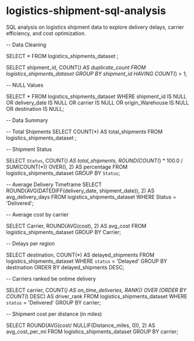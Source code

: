 # logistics-shipment-sql-analysis
SQL analysis on logistics shipment data to explore delivery delays, carrier efficiency, and cost optimization.


-- Data Cleaning

SELECT *
FROM logistics_shipments_dataset
;


SELECT 
shipment_id,
COUNT(*) AS duplicate_count
FROM logistics_shipments_dataset
GROUP BY shipment_id
HAVING COUNT(*) > 1;



-- NULL Values

SELECT *
FROM logistics_shipments_dataset
WHERE shipment_id IS NULL
OR delivery_date IS NULL
OR carrier IS NULL
OR origin_Warehouse IS NULL
OR destination IS NULL;
   
   
-- Data Summary


-- Total Shipments
SELECT COUNT(*) AS total_shipments
FROM logistics_shipments_dataset
;

--  Shipment Status

SELECT 
`Status`,
COUNT(*) AS total_shipments,
ROUND(COUNT(*) * 100.0 / SUM(COUNT(*)) OVER(), 2) AS percentage
FROM logistics_shipments_dataset
GROUP BY `Status`;

-- Average Delivery Timeframe
SELECT 
ROUND(AVG(DATEDIFF(delivery_date, shipment_date)), 2) AS avg_delivery_days
FROM logistics_shipments_dataset
WHERE Status = 'Delivered';


-- Average cost by carrier

SELECT 
Carrier,
ROUND(AVG(cost), 2) AS avg_cost
FROM logistics_shipments_dataset
GROUP BY Carrier;

-- Delays per region

SELECT 
destination,
COUNT(*) AS delayed_shipments
FROM logistics_shipments_dataset
WHERE `status` = 'Delayed'
GROUP BY destination
ORDER BY delayed_shipments DESC;

-- Carriers ranked be ontime delivery

SELECT 
carrier,
COUNT(*) AS on_time_deliveries,
RANK() OVER (ORDER BY COUNT(*) DESC) AS driver_rank
FROM logistics_shipments_dataset
WHERE `status` = 'Delivered'
GROUP BY carrier;

-- Shipment cost per distance (in miles)

SELECT 
ROUND(AVG(cost/ NULLIF(Distance_miles, 0)), 2) AS avg_cost_per_mi
FROM logistics_shipments_dataset
GROUP BY carrier;
